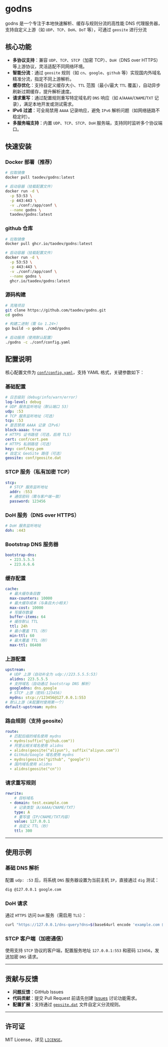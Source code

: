 # godns
godns 是一个专注于本地快速解析、缓存与规则分流的高性能 DNS 代理服务器，支持自定义上游（如 `UDP`、`TCP`、`DoH`、`DoT` 等），可通过 `geosite` 进行分流
## 核心功能
- **多协议支持**：兼容 `UDP`、`TCP`、`STCP`（加密 TCP）、`DoH`（DNS over HTTPS）等上游协议，灵活适配不同网络环境。
- **智能分流**：通过 `geosite` 规则（如 `cn`、`google`、`github` 等）实现国内外域名精准分流，指定不同上游解析。
- **缓存优化**：支持自定义缓存大小、`TTL` 范围（最小/最大 `TTL` 覆盖），自动异步刷新过期缓存，提升解析速度。
- **请求重写**：通过配置规则重写特定域名的 `DNS` 响应（如 `A`/`AAAA`/`CNAME`/`TXT` 记录），满足本地开发或测试需求。
- **IPv6 过滤**：可全局禁用 `AAAA` 记录响应，避免 `IPv6` 解析问题（如网络链路不稳定时）。
- **多服务端支持**：内置 `UDP`、`TCP`、`STCP`、`DoH` 服务端，支持同时监听多个协议端口。

## 快速安装
### Docker 部署（推荐）
```bash
# 拉取镜像
docker pull taodev/godns:latest
```
```bash
# 启动容器（挂载配置文件）
docker run -d \
  -p 53:53 \
  -p 443:443 \
  -v ./conf:/app/conf \
  --name godns \
  taodev/godns:latest
```
### github 仓库
```bash
# 拉取镜像
docker pull ghcr.io/taodev/godns:latest
```

```bash
# 启动容器（挂载配置文件）
docker run -d \
  -p 53:53 \
  -p 443:443 \
  -v ./conf:/app/conf \
  --name godns \
  ghcr.io/taodev/godns:latest
```
### 源码构建
```bash
# 克隆项目
git clone https://github.com/taodev/godns.git
cd godns

# 构建二进制（需 Go 1.24+）
go build -o godns ./cmd/godns

# 启动服务（使用默认配置）
./godns -c ./conf/config.yaml
```

## 配置说明
核心配置文件为 [`conf/config.yaml`](./conf/config.yaml)，支持 YAML 格式，关键参数如下：
### 基础配置
```yaml
# 日志级别（debug/info/warn/error）
log-level: debug
# UDP 服务监听地址（默认端口 53）
udp: :53
# TCP 服务监听地址（可选）
tcp: :53
# 是否禁用 AAAA 记录（IPv6）
block-aaaa: true
# HTTPS 证书路径（可选，启用 TLS）
cert: conf/cert.pem
# HTTPS 私钥路径（可选）
key: conf/key.pem
# 自定义 GeoSite 路径（可选）
geosite: conf/geosite.dat
```
### STCP 服务（私有加密 TCP）
```yaml
stcp:
  # STCP 服务监听地址
  addr: :553
  # 通信密码（需与客户端一致）
  password: 123456
```
### DoH 服务（DNS over HTTPS）
```yaml
# DoH 服务监听地址
doh: :443
```
### Bootstrap DNS 服务器
```yaml
bootstrap-dns:
  - 223.5.5.5
  - 223.6.6.6
```
### 缓存配置
```yaml
cache:
  # 最大缓存条目数
  max-counters: 10000
  # 最大缓存成本（与条目大小相关）
  max-cost: 10000
  # 写缓存数量
  buffer-items: 64
  # 缓存默认 TTL
  ttl: 24h
  # 最小覆盖 TTL（秒）
  min-ttl: 60
  # 最大覆盖 TTL（秒）
  max-ttl: 86400
```
### 上游配置
```yaml
upstream:
  # UDP 上游（自动补全为 udp://223.5.5.5:53）
  alidns: 223.5.5.5
  # 支持域名（自动通过 bootstrap DNS 解析）
  googledns: dns.google
  # STCP 上游（密码:123456）
  mydns: stcp://123456@127.0.0.1:553
# 默认上游（未配置时使用第一个）
default-upstream: mydns
```
### 路由规则（支持 geosite）
```yaml
route:
  # 匹配后缀的域名使用 mydns
  - mydns(suffix("github.com"))
  # 阿里云相关域名使用 alidns
  - alidns(geosite("aliyun"), suffix("aliyun.com"))
  # GitHub/Google 域名使用 mydns
  - mydns(geosite("github", "google"))
  # 国内域名使用 alidns
  - alidns(geosite("cn"))
```
### 请求重写规则
```yaml
rewrite:
    # 目标域名
  - domain: test.example.com
    # 记录类型（A/AAAA/CNAME/TXT）
    type: A
    # 重写值（IP/CNAME/TXT内容）
    value: 127.0.0.1
    # 自定义 TTL（秒）
    ttl: 300
```

---
## 使用示例
### 基础 DNS 解析
配置 `udp: :53` 后，将系统 `DNS` 服务器设置为当前主机 `IP`，直接通过 `dig` 测试：
```bash
dig @127.0.0.1 google.com
```
### DoH 请求
通过 `HTTPS` 访问 `DoH` 服务（需启用 `TLS`）：
```bash
curl "https://127.0.0.1/dns-query?dns=$(base64url encode 'example.com 的 DNS 请求包')"
```
### STCP 客户端（加密通信）
使用支持 `STCP` 协议的客户端，配置服务地址 `127.0.0.1:553` 和密码 `123456`，发送加密 `DNS` 请求。

---
## 贡献与反馈
- **问题反馈**：GitHub Issues
- **代码贡献**：提交 Pull Request 前请先创建 [Issues](https://github.com/taodev/godns/issues) 讨论功能需求。
- **配置扩展**：支持通过 [`geosite.dat`](https://github.com/v2fly/domain-list-community/releases/latest/download/dlc.dat) 文件自定义分流规则。

---
## 许可证
MIT License，详见 [`LICENSE`](./LICENSE)。